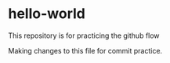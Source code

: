 # hello-world
This repository is for practicing the github flow

Making changes to this file for commit practice.
